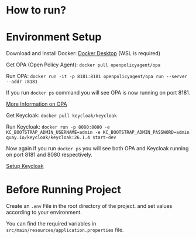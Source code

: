 
# How to run?

# Environment Setup

Download and Install Docker: [Docker Desktop](https://www.docker.com/products/docker-desktop/ "Docker Website")  (WSL is required)

Get OPA (Open Policy Agent): `docker pull openpolicyagent/opa`  

Run OPA: `docker run -it -p 8181:8181 openpolicyagent/opa run --server --addr :8181`  

If you run `docker ps` command you will see OPA is now running on port 8181.  

[More Information on OPA](https://www.openpolicyagent.org/docs/latest/deployments/)  

Get Keycloak: `docker pull keycloak/keycloak`  

Run Keycloak: `docker run -p 8080:8080 -e KC_BOOTSTRAP_ADMIN_USERNAME=admin -e KC_BOOTSTRAP_ADMIN_PASSWORD=admin quay.io/keycloak/keycloak:26.1.4 start-dev`  

Now again if you run `docker ps` you will see both OPA and Keycloak running on port 8181 and 8080 respectively.

[Setup Keycloak](https://www.keycloak.org/getting-started/getting-started-docker)

# Before Running Project

Create an `.env` File in the root directory of the project. and set values according to your environment.

You can find the required variables in `src/main/resources/application.properties` file.  